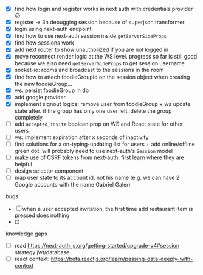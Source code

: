 - [x] find how login and register works in next auth with credentials provider 😕
- [x] register -> 3h debugging session because of superjson transformer
- [x] login using next-auth endpoint
- [x] find how to use next-auth session inside `getServerSideProps`
- [x] find how sessions work
- [x] add next router to show unauthorized if you are not logged in
- [x] move reconnect render logic at the WS level. progress so far is still good because we also need `getServerSideProps` to get session username
- [x] socket-io: rooms and broadcast to the sessions in the room
- [x] find how to attach foodieGroupId on the session object when creating the new foodieGroup...
- [x] ws: persist foodieGroup in db
- [x] add google provider
- [x] implement signout logics: remove user from foodieGroup + ws update state after. if the group has only one user left, delete the group completely
- [ ] add `accepted_invite` boolean prop on WS and React state for other users
- [ ] ws: implement expiration after x seconds of inactivity
- [ ] find solutions for a on-typing-updating list for users + add online/offline green dot. will probably need to use next-auth's `Session` model
- [ ] make use of CSRF tokens from next-auth. first learn where they are helpful
- [ ] design selector component
- [ ] map user state to its account id, not his name (e.g. we can have 2  Google accounts with the name Gabriel Galer)

bugs
- [ ] when a user accepted invitation, the first time add restaurant item is pressed does nothing
- [ ] 

knowledge gaps
- [ ] read https://next-auth.js.org/getting-started/upgrade-v4#session strategy jwt/database
- [ ] react context: https://beta.reactjs.org/learn/passing-data-deeply-with-context